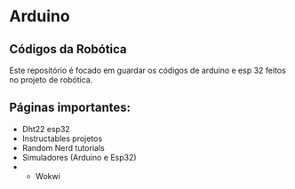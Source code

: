 # Arduino


## Códigos da Robótica

Este repositório é focado em guardar os códigos de arduino e esp 32 feitos no projeto de robótica.

## Páginas importantes: 

* Dht22 esp32
* Instructables projetos
* Random Nerd tutorials
* Simuladores (Arduino e Esp32)
*   * Wokwi 
  
